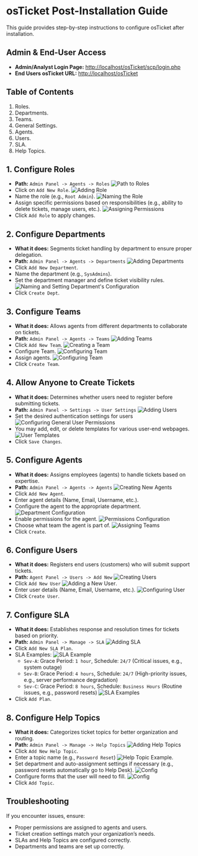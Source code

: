 # osTicket Post-Installation Guide
This guide provides step-by-step instructions to configure osTicket after installation.

## Admin & End-User Access
- **Admin/Analyst Login Page:** [http://localhost/osTicket/scp/login.php](http://localhost/osTicket/scp/login.php)
- **End Users osTicket URL:** [http://localhost/osTicket](http://localhost/osTicket)

## Table of Contents
 1.  Roles.
 2.  Departments.
 3.  Teams.
 4.  General Settings.
 5.  Agents.
 6.  Users.
 7.  SLA.
 8.  Help Topics.

## 1. Configure Roles
- **Path:** `Admin Panel -> Agents -> Roles`
![Path to Roles](images/Screenshot(22).png)
- Click on `Add New Role`.
![Adding Role](images/Screenshot(23).png)
- Name the role (e.g., `Root Admin`).
![Naming the Role](images/Screenshot(24).png)
- Assign specific permissions based on responsibilities (e.g., ability to delete tickets, manage users, etc.).
![Assigning Permissions](images/Screenshot(25).png)
- Click `Add Role` to apply changes.

## 2. Configure Departments
- **What it does:** Segments ticket handling by department to ensure proper delegation.
- **Path:** `Admin Panel -> Agents -> Departments`
![Adding Departments](images/Screenshot(29).png)
- Click `Add New Department`.
- Name the department (e.g., `SysAdmins`).
- Set the department manager and define ticket visibility rules.
![Naming and Setting Department's Configuration](images/Screenshot(31).png)
- Click `Create Dept`.

## 3. Configure Teams
- **What it does:** Allows agents from different departments to collaborate on tickets.
- **Path:** `Admin Panel -> Agents -> Teams`
![Adding Teams](images/Screenshot(59).png)
- Click `Add New Team`.
 ![Creating a Team](images/Screenshot(60).png)
- Configure Team.
 ![Configuring Team](images/Screenshot(61).png)
- Assign agents.
 ![Configuring Team](images/Screenshot(62).png)
- Click `Create Team`.

## 4. Allow Anyone to Create Tickets
- **What it does:** Determines whether users need to register before submitting tickets.
- **Path:** `Admin Panel -> Settings -> User Settings`
![Adding Users](images/Screenshot(34).png)
- Set the desired authentication settings for users
![Configuring General User Permissions](images/Screenshot(35).png)
- You may add, edit, or delete templates for various user-end webpages.
![User Templates](images/Screenshot(37).png)
- Click `Save Changes`.

## 5. Configure Agents
- **What it does:** Assigns employees (agents) to handle tickets based on expertise.
- **Path:** `Admin Panel -> Agents -> Agents`
![Creating New Agents](images/Screenshot(38).png)
- Click `Add New Agent`.
- Enter agent details (Name, Email, Username, etc.).
- Configure the agent to the appropriate department.
![Department Configuration](images/Screenshot(40).png)
- Enable permissions for the agent.
![Permissions Configuration](images/Screenshot(41).png)
- Choose what team the agent is part of.
![Assigning Teams](images/Screenshot(42).png)
- Click `Create`.

## 6. Configure Users
- **What it does:** Registers end users (customers) who will submit support tickets.
- **Path:** `Agent Panel -> Users -> Add New`
 ![Creating Users](images/Screenshot(63).png)
- Click `Add New User`
![Adding a New User](images/Screenshot(64).png).
- Enter user details (Name, Email, Username, etc.).
 ![Configuring User](images/Screenshot(65).png)
- Click `Create User`.

## 7. Configure SLA
- **What it does:** Establishes response and resolution times for tickets based on priority.
- **Path:** `Admin Panel -> Manage -> SLA`
![Adding SLA](images/Screenshot(44).png)
- Click `Add New SLA Plan`.
- SLA Examples:
  ![SLA Example](images/Screenshot(46).png)
  - `Sev-A`: Grace Period: `1 hour`, Schedule: `24/7` (Critical issues, e.g., system outage)
  - `Sev-B`: Grace Period: `4 hours`, Schedule: `24/7` (High-priority issues, e.g., server performance degradation)
  - `Sev-C`: Grace Period: `8 hours`, Schedule: `Business Hours` (Routine issues, e.g., password resets)
  ![SLA Examples](images/Screenshot(47).png)
- Click `Add Plan`.

## 8. Configure Help Topics
- **What it does:** Categorizes ticket topics for better organization and routing.
- **Path:** `Admin Panel -> Manage -> Help Topics`
![Adding Help Topics](images/Screenshot(48).png)
- Click `Add New Help Topic`.
- Enter a topic name (e.g., `Password Reset`)
![Help Topic Example](images/Screenshot(50).png).
- Set department and auto-assignment settings if necessary (e.g., password resets automatically go to Help Desk).
![Config](images/Screenshot(51).png)
- Configure forms that the user will need to fill.
![Config](images/Screenshot(52).png)
- Click `Add Topic`.

## Troubleshooting
If you encounter issues, ensure:
- Proper permissions are assigned to agents and users.
- Ticket creation settings match your organization’s needs.
- SLAs and Help Topics are configured correctly.
- Departments and teams are set up correctly.
